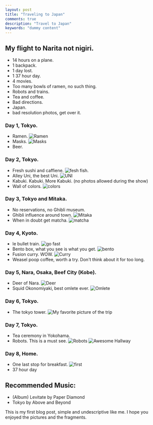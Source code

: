 ```yaml
---
layout: post
title: "Traveling to Japan"
comments: true
description: "Travel to Japan"
keywords: "dummy content"
---
```


## My flight to Narita not nigiri.
* 14 hours on a plane.
* 1 backpack.
* 1 day lost.
* 1 37 hour day.
* 4 movies.
* Too many bowls of ramen, no such thing.
* Robots and trains.
* Tea and coffee.
* Bad directions.
* Japan.
* bad resolution photos, get over it.

### Day 1, Tokyo.
* Ramen.
 ![Ramen](http://nickcanny.github.io/assets/bowl_comp.jpg)
* Masks.
![Masks](http://nickcanny.github.io/assets/Ramen_comp.jpg)
* Beer.

### Day 2, Tokyo.
* Fresh sushi and caffiene.
 ![fesh fish.](http://nickcanny.github.io/assets/imperfection_comp.jpg)
* Alley Uni, the best Uni.
 ![UNI](http://nickcanny.github.io/assets/secondbreakfast_comp.jpg)
* Kabuki. Kabuki. More Kabuki. (no photos allowed during the show)
* Wall of colors.
 ![colors](http://nickcanny.github.io/assets/colorwall_comp.jpg)

### Day 3, Tokyo and Mitaka.
* No reservations, no Ghibli museum.
* Ghibli influence around town.
 ![Mitaka](http://nickcanny.github.io/assets/Mitaka_comp.jpg)
* When in doubt get matcha.
 ![matcha](http://nickcanny.github.io/assets/Matcha_comp.jpg)
 
 ### Day 4, Kyoto.
 * le bullet train.
  ![go fast](http://nickcanny.github.io/assets/minderaser_comp.jpg)
 * Bento box, what you see is what you get.
  ![bento](http://nickcanny.github.io/assets/what_comp.jpg)
 * Fusion curry. WOW.
  ![Curry](http://nickcanny.github.io/assets/japanesecurry_comp.jpg)
 * Weasel poop coffee, worth a try. Don't think about it for too long.
 
 ### Day 5, Nara, Osaka, Beef City (Kobe).
 * Deer of Nara.
 ![Deer](http://nickcanny.github.io/assets/ohdeer_comp.jpg)
 * Squid Okonomiyaki, best omlete ever.
 ![Omlete](http://nickcanny.github.io/assets/okonomiyaki_comp.jpg)
 
 
 ### Day 6, Tokyo.
 * The tokyo tower.
 ![My favorite picture of the trip](http://nickcanny.github.io/assets/mist_comp.jpg)
 
 ### Day 7, Tokyo.
* Tea ceremony in Yokohama.
* Robots. This is a must see.
 ![Robots](http://nickcanny.github.io/assets/Robots_comp.jpg)
 ![Awesome Hallway](http://nickcanny.github.in/assets/wall_comp.jpg)

### Day 8, Home.
* One last stop for breakfast.
 ![first](http://nickcanny.github.io/assets/properbreakfast_comp.jpg )
* 37 hour day
 
 ## Recommended Music:
 * (Album) Levitate by Paper Diamond
 * Tokyo by Above and Beyond

This is my first blog post, simple and undescriptive like me. I hope you enjoyed the pictures and the fragments.
